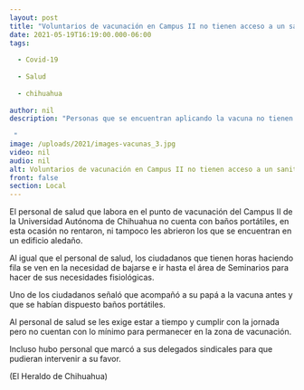 ```yaml
---
layout: post
title: "Voluntarios de vacunación en Campus II no tienen acceso a un sanitario"
date: 2021-05-19T16:19:00.000-06:00
tags:
  
  - Covid-19
  
  - Salud
  
  - chihuahua
  
author: nil
description: "Personas que se encuentran aplicando la vacuna no tienen a donde acudir para hacer de sus necesidades, pues las instalaciones universitarias permanecen cerradas  "
image: /uploads/2021/images-vacunas_3.jpg
video: nil
audio: nil
alt: Voluntarios de vacunación en Campus II no tienen acceso a un sanitario
front: false
section: Local
---
```


El personal de salud que labora en el punto de vacunación del Campus II de la Universidad Autónoma de Chihuahua no cuenta con baños portátiles, en esta ocasión no rentaron, ni tampoco les abrieron los que se encuentran en un edificio aledaño.

Al igual que el personal de salud, los ciudadanos que tienen horas haciendo fila se ven en la necesidad de bajarse e ir hasta el área de Seminarios para hacer de sus necesidades fisiológicas.

Uno de los ciudadanos señaló que acompañó a su papá a la vacuna antes y que se habían dispuesto baños portátiles.

Al personal de salud se les exige estar a tiempo y cumplir con la jornada pero no cuentan con lo mínimo para permanecer en la zona de vacunación.

Incluso hubo personal que marcó a sus delegados sindicales para que pudieran intervenir a su favor.

(El Heraldo de Chihuahua)